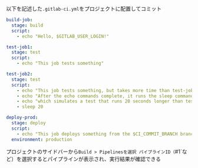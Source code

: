 以下を記述した`.gitlab-ci.yml`をプロジェクトに配置してコミット

```yml
build-job:
  stage: build
  script:
    - echo "Hello, $GITLAB_USER_LOGIN!"

test-job1:
  stage: test
  script:
    - echo "This job tests something"

test-job2:
  stage: test
  script:
    - echo "This job tests something, but takes more time than test-job1."
    - echo "After the echo commands complete, it runs the sleep command for 20 seconds"
    - echo "which simulates a test that runs 20 seconds longer than test-job1"
    - sleep 20

deploy-prod:
  stage: deploy
  script:
    - echo "This job deploys something from the $CI_COMMIT_BRANCH branch."
  environment: production
```

プロジェクトのサイドバーから`Build > Pipelinesを選択
パイプラインID（`#1`など）を選択するとパイプラインが表示され、実行結果が確認できる